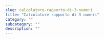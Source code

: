 ```yaml
---
slug: calcolatore-rapporto-di-3-numeri
title: "Calcolatore rapporto di 3 numeri"
category: ""
subcategory: ""
description: ""
---
```


